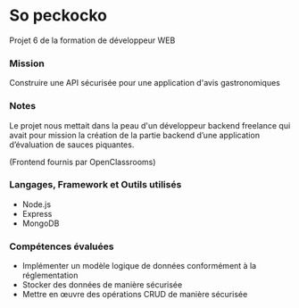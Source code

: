 # So peckocko #

Projet 6 de la formation de développeur WEB

### Mission ###
  
Construire une API sécurisée pour une application d'avis gastronomiques

### Notes ###

Le projet nous mettait dans la peau d'un développeur backend freelance qui avait pour mission la création de la partie backend d’une application d’évaluation de sauces    piquantes.
  
(Frontend fournis par OpenClassrooms)

### Langages, Framework et Outils utilisés ###

- Node.js
- Express
- MongoDB

### Compétences évaluées ###
 
- Implémenter un modèle logique de données conformément à la réglementation
- Stocker des données de manière sécurisée
- Mettre en œuvre des opérations CRUD de manière sécurisée
